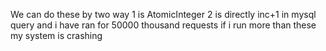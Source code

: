 We can do these by two way
1 is AtomicInteger
2 is directly inc+1 in mysql query
and i have ran for 50000 thousand requests if i run
more than these
my system is crashing